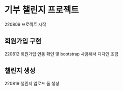 # 기부 챌린지 프로젝트
220809 프로젝트 시작

## 회원가입 구현
220812 회원가입 연동 확인 및 bootstrap 사용해서 디자인 조금

## 챌린지 생성
220819 챌린지 업로드 폼 생성